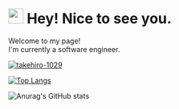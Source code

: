 <h1><img src="https://emojis.slackmojis.com/emojis/images/1531849430/4246/blob-sunglasses.gif?1531849430" width="30"/> Hey! Nice to see you.</h1>

<p>Welcome to my page! </br> I'm currently a software engineer. </p>

<p align="left">
  <a href="https://github.com/takehiro-1029/takehiro-1029/">
    <img src="https://komarev.com/ghpvc/?username=takehiro-1029" alt="takehiro-1029" />
  </a>
</p>

[![Top Langs](https://github-readme-stats.vercel.app/api/top-langs/?username=takehiro-1029&layout=compact)](https://github.com/anuraghazra/github-readme-stats)

![Anurag's GitHub stats](https://github-readme-stats.vercel.app/api?username=takehiro-1029&show_icons=true&theme=radical)
